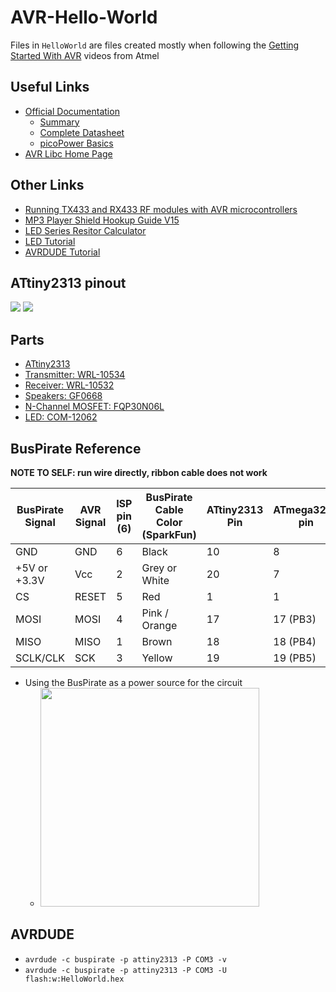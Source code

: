 # AVR-Hello-World
Files in `HelloWorld` are files created mostly when following the [Getting Started With AVR](https://www.youtube.com/playlist?list=PLtQdQmNK_0DRhBWYZ32BEILOykXLpJ8tP) videos from Atmel

## Useful Links
- [Official Documentation](http://www.atmel.com/devices/ATtiny2313.aspx?tab=documents)
	- [Summary](http://www.atmel.com/Images/Atmel-2543-AVR-ATtiny2313_Summary.pdf)
	- [Complete Datasheet](http://www.atmel.com/Images/Atmel-2543-AVR-ATtiny2313_Datasheet.pdf)
	- [picoPower Basics](http://www.atmel.com/Images/doc8349.pdf)
- [AVR Libc Home Page](http://www.nongnu.org/avr-libc/)

## Other Links
- [Running TX433 and RX433 RF modules with AVR microcontrollers](http://winavr.scienceprog.com/example-avr-projects/running-tx433-and-rx433-rf-modules-with-avr-microcontrollers.html)
- [MP3 Player Shield Hookup Guide V15](https://learn.sparkfun.com/tutorials/mp3-player-shield-hookup-guide-v15)
- [LED Series Resitor Calculator](https://www.digikey.com/en/resources/conversion-calculators/conversion-calculator-led-series-resistor)
- [LED Tutorial](https://learn.sparkfun.com/tutorials/light-emitting-diodes-leds)
- [AVRDUDE Tutorial](http://www.ladyada.net/learn/avr/avrdude.html)

## ATtiny2313 pinout
![](http://arduinolearning.com/wp-content/uploads/2016/08/attiny2310arduino.jpg)
![](http://i.imgur.com/YVDlOae.png)

## Parts
- [ATtiny2313](https://www.digikey.com/product-detail/en/atmel/ATTINY2313-20PU/ATTINY2313-20PU-ND/1008418)
- [Transmitter: WRL-10534](https://www.digikey.com/product-detail/en/sparkfun-electronics/WRL-10534/1568-1175-ND/5673761)
- [Receiver: WRL-10532](https://www.digikey.com/product-detail/en/sparkfun-electronics/WRL-10532/1568-1173-ND/5673759)
- [Speakers: GF0668](https://www.digikey.com/product-detail/en/cui-inc/GF0668/GF0668-ND/304440)
- [N-Channel MOSFET: FQP30N06L](https://www.sparkfun.com/products/10213)
- [LED: COM-12062](https://www.sparkfun.com/products/12062)

## BusPirate Reference

**NOTE TO SELF: run wire directly, ribbon cable does not work**

| BusPirate Signal | AVR Signal | ISP pin (6) | BusPirate Cable Color (SparkFun) | ATtiny2313 Pin | ATmega328P pin |
|------------------|------------|-------------|----------------------------------|----------------|----------------|
| GND              | GND        | 6           | Black                            | 10             | 8              |
| +5V or +3.3V     | Vcc        | 2           | Grey or White                    | 20             | 7              |
| CS               | RESET      | 5           | Red                              | 1              | 1              |
| MOSI             | MOSI       | 4           | Pink / Orange                    | 17             | 17 (PB3)       |
| MISO             | MISO       | 1           | Brown                            | 18             | 18 (PB4)       |
| SCLK/CLK         | SCK        | 3           | Yellow                           | 19             | 19 (PB5)       |

- Using the BusPirate as a power source for the circuit
	- <img src='https://i.imgur.com/owis6JX.png' height='350px'/>

## AVRDUDE
- `avrdude -c buspirate -p attiny2313 -P COM3 -v`
- `avrdude -c buspirate -p attiny2313 -P COM3 -U flash:w:HelloWorld.hex`
